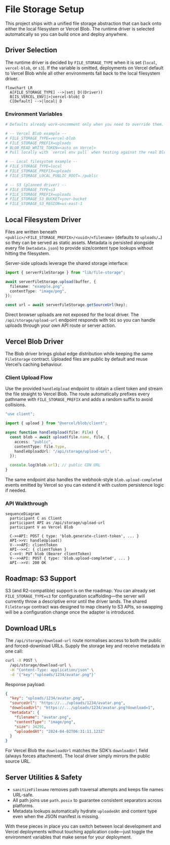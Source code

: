 # File Storage Setup

This project ships with a unified file storage abstraction that can back onto either the local filesystem or Vercel Blob. The runtime driver is selected automatically so you can build once and deploy anywhere.

## Driver Selection

The runtime driver is decided by `FILE_STORAGE_TYPE` when it is set (`local`, `vercel-blob`, or `s3`). If the variable is omitted, deployments on Vercel default to Vercel Blob while all other environments fall back to the local filesystem driver.

```mermaid
flowchart LR
  A[FILE_STORAGE_TYPE] -->|set| D((Driver))
  B[IS_VERCEL_ENV]|>|vercel-blob| D
  C[Default] -->|local| D
```

### Environment Variables

```ini
# Defaults already work—uncomment only when you need to override them.

# -- Vercel Blob example --
# FILE_STORAGE_TYPE=vercel-blob
# FILE_STORAGE_PREFIX=uploads
# BLOB_READ_WRITE_TOKEN=<auto on Vercel>
# Pull locally with `vercel env pull` when testing against the real Blob store.

# -- Local filesystem example --
# FILE_STORAGE_TYPE=local
# FILE_STORAGE_PREFIX=uploads
# FILE_STORAGE_LOCAL_PUBLIC_ROOT=./public

# -- S3 (planned driver) --
# FILE_STORAGE_TYPE=s3
# FILE_STORAGE_PREFIX=uploads
# FILE_STORAGE_S3_BUCKET=your-bucket
# FILE_STORAGE_S3_REGION=us-east-1
```

## Local Filesystem Driver

Files are written beneath `<public>/<FILE_STORAGE_PREFIX>/<uuid>/<filename>` (defaults to `uploads/…`) so they can be served as static assets. Metadata is persisted alongside every file (`metadata.json`) to provide size/content type lookups without hitting the filesystem.

Server-side uploads leverage the shared storage interface:

```ts
import { serverFileStorage } from "lib/file-storage";

await serverFileStorage.upload(buffer, {
  filename: "example.png",
  contentType: "image/png",
});

const url = await serverFileStorage.getSourceUrl(key);
```

Direct browser uploads are not exposed for the local driver. The `/api/storage/upload-url` endpoint responds with `501` so you can handle uploads through your own API route or server action.

## Vercel Blob Driver

The Blob driver brings global edge distribution while keeping the same `FileStorage` contract. Uploaded files are public by default and reuse Vercel’s caching behaviour.

### Client Upload Flow

Use the provided `handleUpload` endpoint to obtain a client token and stream the file straight to Vercel Blob. The route automatically prefixes every pathname with `FILE_STORAGE_PREFIX` and adds a random suffix to avoid collisions.

```ts
"use client";

import { upload } from "@vercel/blob/client";

async function handleUpload(file: File) {
  const blob = await upload(file.name, file, {
    access: "public",
    contentType: file.type,
    handleUploadUrl: "/api/storage/upload-url",
  });

  console.log(blob.url); // public CDN URL
}
```

The same endpoint also handles the webhook-style `blob.upload-completed` events emitted by Vercel so you can extend it with custom persistence logic if needed.

### API Walkthrough

```mermaid
sequenceDiagram
  participant C as Client
  participant API as /api/storage/upload-url
  participant V as Vercel Blob

  C->>API: POST { type: 'blob.generate-client-token', ... }
  API->>V: handleUpload()
  V-->>API: clientToken
  API-->>C: { clientToken }
  C->>V: PUT blob (Bearer clientToken)
  V-->>API: POST { type: 'blob.upload-completed', ... }
  API-->>V: 200 OK
```

## Roadmap: S3 Support

S3 (and R2-compatible) support is on the roadmap. You can already set `FILE_STORAGE_TYPE=s3` for configuration scaffolding—the server will currently throw a descriptive error until the driver lands. The shared `FileStorage` contract was designed to map cleanly to S3 APIs, so swapping will be a configuration change once the adapter is introduced.

## Download URLs

The `/api/storage/download-url` route normalises access to both the public and forced-download URLs. Supply the storage key and receive metadata in one call:

```bash
curl -X POST \
  /api/storage/download-url \
  -H "Content-Type: application/json" \
  -d '{"key":"uploads/1234/avatar.png"}'
```

Response payload:

```json
{
  "key": "uploads/1234/avatar.png",
  "sourceUrl": "https://.../uploads/1234/avatar.png",
  "downloadUrl": "https://.../uploads/1234/avatar.png?download=1",
  "metadata": {
    "filename": "avatar.png",
    "contentType": "image/png",
    "size": 34291,
    "uploadedAt": "2024-04-02T06:31:11.123Z"
  }
}
```

For Vercel Blob the `downloadUrl` matches the SDK’s `downloadUrl` field (always forces attachment). The local driver simply mirrors the public source URL.

## Server Utilities & Safety

- `sanitizeFilename` removes path traversal attempts and keeps file names URL-safe.
- All path joins use `path.posix` to guarantee consistent separators across platforms.
- Metadata lookups automatically hydrate `uploadedAt` and content type even when the JSON manifest is missing.

With these pieces in place you can switch between local development and Vercel deployments without touching application code—just toggle the environment variables that make sense for your deployment.
